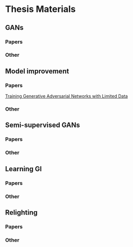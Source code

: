 # Thesis Materials

## GANs
### Papers
### Other

## Model improvement
### Papers
[Training Generative Adversarial Networks with Limited Data](https://arxiv.org/pdf/2006.06676.pdf)
### Other

## Semi-supervised GANs
### Papers
### Other

## Learning GI
### Papers
### Other

## Relighting
### Papers
### Other

